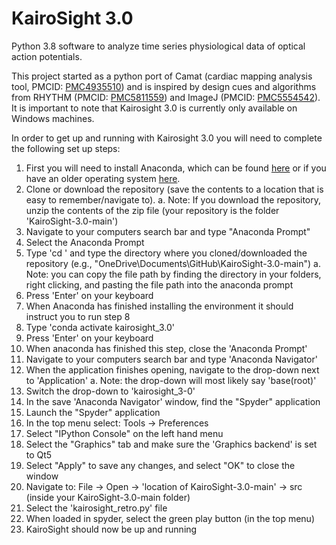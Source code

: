 # KairoSight 3.0
Python 3.8 software to analyze time series physiological data of optical action potentials.

This project started as a python port of Camat (cardiac mapping analysis tool, PMCID: [PMC4935510](https://www.ncbi.nlm.nih.gov/pmc/articles/PMC4935510/)) and is inspired by design cues and algorithms from RHYTHM (PMCID: [PMC5811559](https://www.ncbi.nlm.nih.gov/pmc/articles/PMC5811559/)) and ImageJ (PMCID: [PMC5554542](https://www.ncbi.nlm.nih.gov/pmc/articles/PMC5554542/)). It is important to note that Kairosight 3.0 is currently only available on Windows machines.
 
In order to get up and running with Kairosight 3.0 you will need to complete the following set up steps:
1. First you will need to install Anaconda, which can be found [here](https://docs.anaconda.com/anaconda/install/windows/) or if you have an older operating system [here](https://docs.anaconda.com/free/anaconda/install/old-os/).
2. Clone or download the repository (save the contents to a location that is easy to remember/navigate to).
   a. Note: If you download the repository, unzip the contents of the zip file (your repository is the folder 'KairoSight-3.0-main')
3. Navigate to your computers search bar and type "Anaconda Prompt"
4. Select the Anaconda Prompt
5. Type 'cd ' and type the directory where you cloned/downloaded the repository (e.g., "OneDrive\Documents\GitHub\KairoSight-3.0-main")
   a. Note: you can copy the file path by finding the directory in your folders, right clicking, and pasting the file path into the anaconda prompt
6. Press 'Enter' on your keyboard
7. When Anaconda has finished installing the environment it should instruct you to run step 8
8. Type 'conda activate kairosight_3.0'
9. Press 'Enter' on your keyboard
10. When anaconda has finished this step, close the 'Anaconda Prompt'
11. Navigate to your computers search bar and type 'Anaconda Navigator'
12. When the application finishes opening, navigate to the drop-down next to 'Application'
   a. Note: the drop-down will most likely say 'base(root)'
13. Switch the drop-down to 'kairosight_3-0'
14. In the save 'Anaconda Navigator' window, find the "Spyder" application
15. Launch the "Spyder" application
16. In the top menu select: Tools -> Preferences
17. Select "IPython Console" on the left hand menu
18. Select the "Graphics" tab and make sure the 'Graphics backend' is set to Qt5
19. Select "Apply" to save any changes, and select "OK" to close the window
20. Navigate to: File -> Open -> 'location of KairoSight-3.0-main' -> src (inside your KairoSight-3.0-main folder) 
21. Select the 'kairosight_retro.py' file
22. When loaded in spyder, select the green play button (in the top menu)
23. KairoSight should now be up and running
